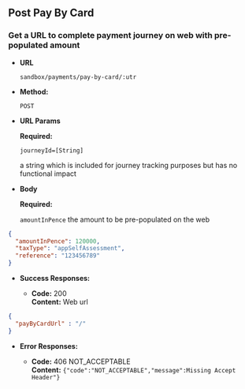 Post Pay By Card
----

### Get a URL to complete payment journey on web with pre-populated amount

* **URL**

  `sandbox/payments/pay-by-card/:utr`

* **Method:**

  `POST`

* **URL Params**

  **Required:**

  `journeyId=[String]`

  a string which is included for journey tracking purposes but has no functional impact

* **Body**

  **Required:**

  `amountInPence`
  the amount to be pre-populated on the web

```json
{
  "amountInPence": 120000,
  "taxType": "appSelfAssessment",
  "reference": "123456789"
}
```

* **Success Responses:**

  * **Code:** 200 <br />
    **Content:** Web url

```json
{
  "payByCardUrl" : "/"
}
```

* **Error Responses:**

    * **Code:** 406 NOT_ACCEPTABLE <br/>
      **Content:** `{"code":"NOT_ACCEPTABLE","message":Missing Accept Header"}`
